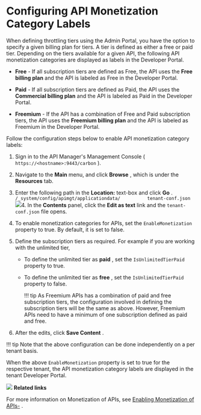 # Configuring API Monetization Category Labels

When defining throttling tiers using the Admin Portal, you have the option to specify a given billing plan for tiers. A tier is defined as either a free or paid tier. Depending on the tiers available for a given API, the following API monetization categories are displayed as labels in the Developer Portal.

-   **Free** - If all subscription tiers are defined as Free, the API uses the **Free billing plan** and the API is labeled as Free in the Developer Portal.

-   **Paid** - If all subscription tiers are defined as Paid, the API uses the **Commercial billing plan** and the API is labeled as Paid in the Developer Portal.

-   **Freemium** - If the API has a combination of Free and Paid subscription tiers, the API uses the **Freemium billing plan** and the API is labeled as Freemium in the Developer Portal.

Follow the configuration steps below to enable API monetization category labels:

1.  Sign in to the API Manager's Management Console ( `https://<hostname>:9443/carbon` ).
2.  Navigate to the **Main** menu, and click **Browse** , which is under the **Resources** tab.
3.  Enter the following path in the **Location:** text-box and click **Go** .
`/_system/config/apimgt/applicationdata/          tenant-conf.json         `
    ![]({{base_path}}/assets/attachments/103333418/103333419.png)4.  In the **Contents** panel, click the **Edit as text** link and the `tenant-conf.json` file opens.
5.  To enable monetization categories for APIs, set the `EnableMonetization` property to true. By default, it is set to false.
6.  Define the subscription tiers as required.
    For example if you are working with the unlimited tier,

    -   To define the unlimited tier as **paid** , set the `IsUnlimitedTierPaid` property to true.
    -   To define the unlimited tier as **free** , set the `IsUnlimitedTierPaid` property to false.

        !!! tip
    As Freemium APIs has a combination of paid and free subscription tiers, the configuration involved in defining the subscription tiers will be the same as above. However, Freemium APIs need to have a minimum of one subscription defined as paid and free.


7.  After the edits, click **Save Content** .

!!! tip
Note that the above configuration can be done independently on a per tenant basis.


When the above `EnableMonetization` property is set to true for the respective tenant, the API monetization category labels are displayed in the tenant Developer Portal.

![]({{base_path}}/assets/attachments/103333418/103333420.png)
**Related links**

For more information on Monetization of APIs, see [Enabling Monetization of APIs-](https://apim.docs.wso2.com/en/latest/design/api-monetization/monetizing-an-api/#monetize-an-api) .
